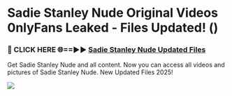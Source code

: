 # Sadie Stanley Nude Original Videos 0nlyFans Leaked - Files Updated! ()

<h3>🔴 CLICK HERE 🌐==►► <a href="https://tinyurl.com/2p9ay9w9" rel="nofollow">Sadie Stanley Nude Updated Files</a></h3>

Get Sadie Stanley Nude and all content. Now you can access all videos and pictures of Sadie Stanley Nude. New Updated Files 2025!

[![](https://i.imgur.com/KQgVmj3.gif)](https://tinyurl.com/2p9ay9w9)
